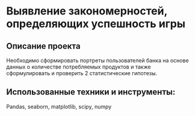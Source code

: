 # Выявление закономерностей, определяющих успешность игры
## Описание проекта
Необходимо сформировать портреты пользователей банка на основе данных о количестве потребляемых продуктов и также сформулировать и проверить 2 статистические гипотезы.
## Использованные техники и инструменты:
Pandas, seaborn, matplotlib, scipy, numpy
